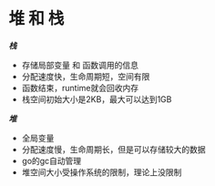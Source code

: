 # 堆 和 栈

**_栈_**  
- 存储局部变量 和 函数调用的信息
- 分配速度快，生命周期短，空间有限
- 函数结束，runtime就会回收内存
- 栈空间初始大小是2KB，最大可以达到1GB

**_堆_**  
- 全局变量
- 分配速度慢，生命周期长，但是可以存储较大的数据
- go的gc自动管理
- 堆空间大小受操作系统的限制，理论上没限制

